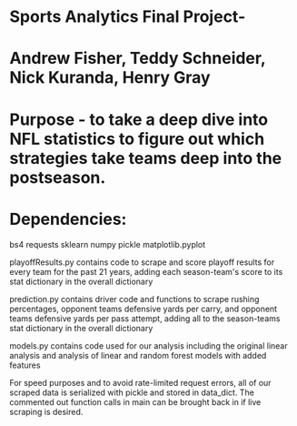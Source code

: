 # Sports Analytics Final Project-
# Andrew Fisher, Teddy Schneider, Nick Kuranda, Henry Gray

# Purpose - to take a deep dive into NFL statistics to figure out which strategies take teams deep into the postseason.



# Dependencies: 

bs4
requests
sklearn
numpy
pickle
matplotlib.pyplot

playoffResults.py contains code to scrape and score playoff results for every
team for the past 21 years, adding each season-team's score to its stat
dictionary in the overall dictionary

prediction.py contains driver code and functions to scrape rushing percentages,
opponent teams defensive yards per carry, and opponent teams defensive yards per pass attempt,
adding all to the season-teams stat dictionary in the overall dictionary

models.py contains code used for our analysis including the original linear analysis
and analysis of linear and random forest models with added features

For speed purposes and to avoid rate-limited request errors, all of our 
scraped data is serialized with pickle and stored in data_dict. The commented
out function calls in main can be brought back in if live scraping is desired.
